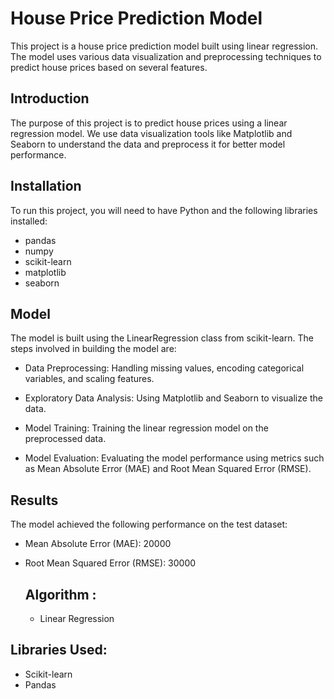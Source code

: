 # House Price Prediction Model

This project is a house price prediction model built using linear regression. The model uses various data visualization and preprocessing techniques to predict house prices based on several features.

## Introduction

The purpose of this project is to predict house prices using a linear regression model. We use data visualization tools like Matplotlib and Seaborn to understand the data and preprocess it for better model performance.

## Installation

To run this project, you will need to have Python and the following libraries installed:

- pandas
- numpy
- scikit-learn
- matplotlib
- seaborn

## Model

The model is built using the LinearRegression class from scikit-learn. The steps involved in building the model are:

- Data Preprocessing: Handling missing values, encoding categorical variables, and scaling features.

- Exploratory Data Analysis: Using Matplotlib and Seaborn to visualize the data.

- Model Training: Training the linear regression model on the preprocessed data.

- Model Evaluation: Evaluating the model performance using metrics such as Mean Absolute Error (MAE) and Root Mean Squared Error (RMSE).

 ## Results
The model achieved the following performance on the test dataset:

- Mean Absolute Error (MAE): 20000
  
- Root Mean Squared Error (RMSE): 30000

  ## Algorithm :

  - Linear Regression

## Libraries Used:

- Scikit-learn
- Pandas
